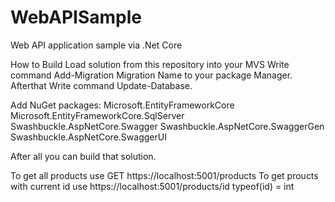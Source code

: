 # WebAPISample
Web API application sample via .Net Core

How to Build
Load solution from this repository into your MVS
Write command Add-Migration Migration Name to your package Manager. 
Afterthat Write command Update-Database.

Add NuGet packages: 
Microsoft.EntityFrameworkCore
Microsoft.EntityFrameworkCore.SqlServer
Swashbuckle.AspNetCore.Swagger
Swashbuckle.AspNetCore.SwaggerGen
Swashbuckle.AspNetCore.SwaggerUI

After all you can build that solution.

To get all products use GET https://localhost:5001/products
To get proucts with current id use https://localhost:5001/products/id 
typeof(id) = int
